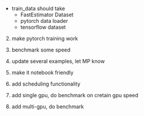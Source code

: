 


* train_data should take 
	* FastEstimator Dataset
	* pytorch data loader
	* tensorflow dataset

2. make pytorch training work

3. benchmark some speed

4. update several examples, let MP know

5. make it notebook friendly

6. add scheduling functionality

7. add single gpu, do benchmark on cretain gpu speed

8. add multi-gpu, do benchmark 



